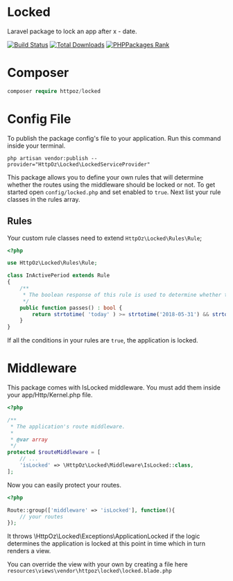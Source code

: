 # Locked

Laravel package to lock an app after x - date.

[![Build Status](https://travis-ci.org/httpoz/locked.svg)](https://travis-ci.org/httpoz/locked)
[![Total Downloads](https://poser.pugx.org/httpoz/locked/d/total.svg)](https://packagist.org/packages/httpoz/locked)
[![PHPPackages Rank](http://phppackages.org/p/httpoz/locked/badge/rank.svg)](http://phppackages.org/p/httpoz/locked)

# Composer

```php
composer require httpoz/locked
```

# Config File

To publish the package config's file to your application. Run this command inside your terminal.

```
php artisan vendor:publish --provider="HttpOz\Locked\LockedServiceProvider"
```

This package allows you to define your own rules that will determine whether the routes using the middleware should be locked or not. To get started open `config/locked.php` and set enabled to `true`. Next list your rule classes in the rules array.

## Rules

Your custom rule classes need to extend `HttpOz\Locked\Rules\Rule`;

```php
<?php

use HttpOz\Locked\Rules\Rule;

class InActivePeriod extends Rule
{
	/**
	 * The boolean response of this rule is used to determine whether the rule has passed or not.
	 */
	public function passes() : bool {
		return strtotime( 'today' ) >= strtotime('2018-05-31') && strtotime( 'today' ) <= strtotime('2022-05-31');
	}
}
```

If all the conditions in your rules are `true`, the application is locked.

# Middleware

This package comes with IsLocked middleware. You must add them inside your app/Http/Kernel.php file.

```php
<?php

/**
 * The application's route middleware.
 *
 * @var array
 */
protected $routeMiddleware = [
    // ...
	'isLocked' => \HttpOz\Locked\Middleware\IsLocked::class,
];
```

Now you can easily protect your routes.

```php
<?php

Route::group(['middleware' => 'isLocked'], function(){
	// your routes
});
```

It throws \HttpOz\Locked\Exceptions\ApplicationLocked if the logic determines the application is locked at this point in time which in turn renders a view.

You can override the view with your own by creating a file here `resources\views\vendor\httpoz\locked\locked.blade.php`
